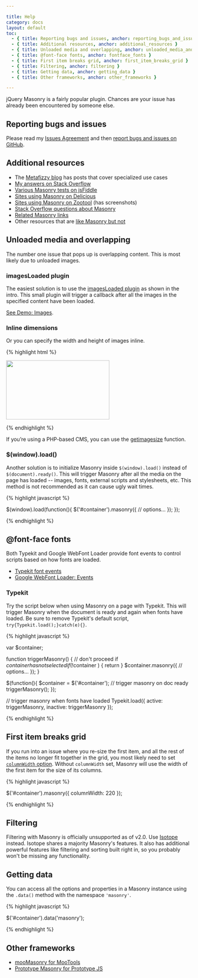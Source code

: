 ```yaml
---

title: Help
category: docs
layout: default
toc:
  - { title: Reporting bugs and issues, anchor: reporting_bugs_and_issues }
  - { title: Additional resources, anchor: additional_resources }
  - { title: Unloaded media and overlapping, anchor: unloaded_media_and_overlapping }
  - { title: @font-face fonts, anchor: fontface_fonts }
  - { title: First item breaks grid, anchor: first_item_breaks_grid }
  - { title: Filtering, anchor: filtering }
  - { title: Getting data, anchor: getting_data }
  - { title: Other frameworks, anchor: other_frameworks }

---
```


jQuery Masonry is a fairly popular plugin. Chances are your issue has already been encountered by someone else.

## Reporting bugs and issues

Please read my [Issues Agreement](https://github.com/desandro/issues-agreement/#readme) and then [report bugs and issues on GitHub](http://github.com/desandro/masonry/issues). 

## Additional resources

+ The [Metafizzy blog](http://metafizzy.co/blog/) has posts that cover specialized use cases
+ [My answers on Stack Overflow](http://stackoverflow.com/users/182183/desandro?tab=answers)
+ [Various Masonry tests on jsFiddle](http://www.delicious.com/desandro/re:masonry+fiddle)
+ [Sites using Masonry on Delicious](http://www.delicious.com/desandro/jquerymasonry)
+ [Sites using Masonry on Zootool](http://zootool.com/user/desandro/tag:masonry) (has screenshots)
+ [Stack Overflow questions about Masonry](http://stackoverflow.com/search?q=masonry)
+ [Related Masonry links](http://www.delicious.com/desandro/re:masonry)
+ Other resources that are [like Masonry but not](http://www.delicious.com/desandro/likemasonrybutnot)

## Unloaded media and overlapping

The number one issue that pops up is overlapping content. This is most likely due to unloaded images.

### imagesLoaded plugin

The easiest solution is to use the <a href="intro.html#imagesloaded_plugin">imagesLoaded plugin</a> as shown in the intro. This small plugin will trigger a callback after all the images in the specified content have been loaded.

[See Demo: Images](../demos/images.html).

### Inline dimensions

Or you can specify the width and height of images inline.

{% highlight html %}

<img src="img-file.jpg" width="280" height="160" />

{% endhighlight %}

If you’re using a PHP-based CMS, you can use the [getimagesize](http://php.net/manual/en/function.getimagesize.php) function.

### $(window).load()

Another solution is to initialize Masonry inside `$(window).load()` instead of `$(document).ready()`. This will trigger Masonry after all the media on the page has loaded -- images, fonts, external scripts and stylesheets, etc. This method is not recommended as it can cause ugly wait times.

{% highlight javascript %}

$(window).load(function(){
  $('#container').masonry({
    // options...
  });
});

{% endhighlight %}

## @font-face fonts

Both Typekit and Google WebFont Loader provide font events to control scripts based on how fonts are loaded. 

+ [Typekit font events](http://blog.typekit.com/2010/10/18/more-control-with-typekits-font-events/)
+ [Google WebFont Loader: Events](http://code.google.com/apis/webfonts/docs/webfont_loader.html#Events)

### Typekit

Try the script below when using Masonry on a page with Typekit. This will trigger Masonry when the document is ready and again when fonts have loaded. Be sure to remove Typekit's default script,  `try{Typekit.load();}catch(e){}`.

{% highlight javascript %}

var $container;

function triggerMasonry() {
  // don't proceed if $container has not selected
  if ( !$container ) {
    return
  }
  $container.masonry({
    // options...
  });
}

$(function(){
  $container = $('#container');
  // trigger masonry on doc ready
  triggerMasonry();
});

// trigger masonry when fonts have loaded
Typekit.load({
  active: triggerMasonry,
  inactive: triggerMasonry
});

{% endhighlight %}

## First item breaks grid

If you run into an issue where you re-size the first item, and all the rest of the items no longer fit together in the grid, you most likely need to set [`columnWidth` option](options.html#columnwidth). Without `columnWidth` set, Masonry will use the width of the first item for the size of its columns.

{% highlight javascript %}

$('#container').masonry({
  columnWidth: 220
});

{% endhighlight %}

## Filtering

Filtering with Masonry is officially unsupported as of v2.0. Use [Isotope](http://isotope.metafizzy.co) instead. Isotope shares a majority Masonry's features. It also has additional powerful features like filtering and sorting built right in, so you probably won't be missing any functionality.

## Getting data

You can access all the options and properties in a Masonry instance using the `.data()` method with the namespace `'masonry'`.

{% highlight javascript %}

$('#container').data('masonry');

{% endhighlight %}

## Other frameworks

+ [mooMasonry for MooTools](http://mootools.net/forge/p/moomasonry)
+ [Prototype Masonry for Prototype JS](http://www.sthoughts.com/prototype-masonry/)
